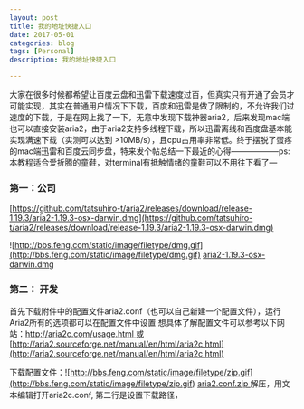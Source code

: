 ```yaml
---
layout: post
title: 我的地址快捷入口
date: 2017-05-01
categories: blog
tags: [Personal]
description: 我的地址快捷入口

---
```


大家在很多时候都希望让百度云盘和迅雷下载速度过百，但真实只有开通了会员才可能实现，其实在普通用户情况下下载，百度和迅雷是做了限制的，不允许我们过速度的下载，于是在网上找了一下，无意中发现下载神器aria2，后来发现mac端也可以直接安装aria2，由于aria2支持多线程下载，所以迅雷离线和百度盘基本能实现满速下载（实测可以达到 >10MB/s），且cpu占用率非常低。终于摆脱了蛋疼的mac端迅雷和百度云同步盘，特来发个帖总结一下最近的心得——————ps: 本教程适合爱折腾的童鞋，对terminal有抵触情绪的童鞋可以不用往下看了—



### 第一：公司


[https://github.com/tatsuhiro-t/aria2/releases/download/release-1.19.3/aria2-1.19.3-osx-darwin.dmg](https://github.com/tatsuhiro-t/aria2/releases/download/release-1.19.3/aria2-1.19.3-osx-darwin.dmg)

![http://bbs.feng.com/static/image/filetype/dmg.gif](http://bbs.feng.com/static/image/filetype/dmg.gif) [aria2-1.19.3-osx-darwin.dmg ](https://pan.baidu.com/s/1qXIdsPe)




### 第二： 开发

首先下载附件中的配置文件aria2.conf（也可以自己新建一个配置文件），运行Aria2所有的选项都可以在配置文件中设置
想具体了解配置文件可以参考以下网站：[http://aria2c.com/usage.html ](http://aria2c.com/usage.html )或[http://aria2.sourceforge.net/manual/en/html/aria2c.html](http://aria2.sourceforge.net/manual/en/html/aria2c.html)

下载配置文件：![http://bbs.feng.com/static/image/filetype/zip.gif](http://bbs.feng.com/static/image/filetype/zip.gif)  [aria2.conf.zip ](https://pan.baidu.com/s/1o8Q5jNs)解压，用文本编辑打开aria2c.conf, 第二行是设置下载路径，



